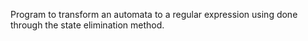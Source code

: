Program to transform an automata to a regular expression using done through the state elimination method.